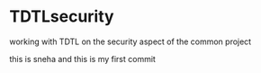 # TDTLsecurity
working with TDTL on the security aspect of the common project

this is sneha and this is my first commit